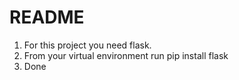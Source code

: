 # README
1. For this project you need flask.
2. From your virtual environment run pip install flask
3. Done